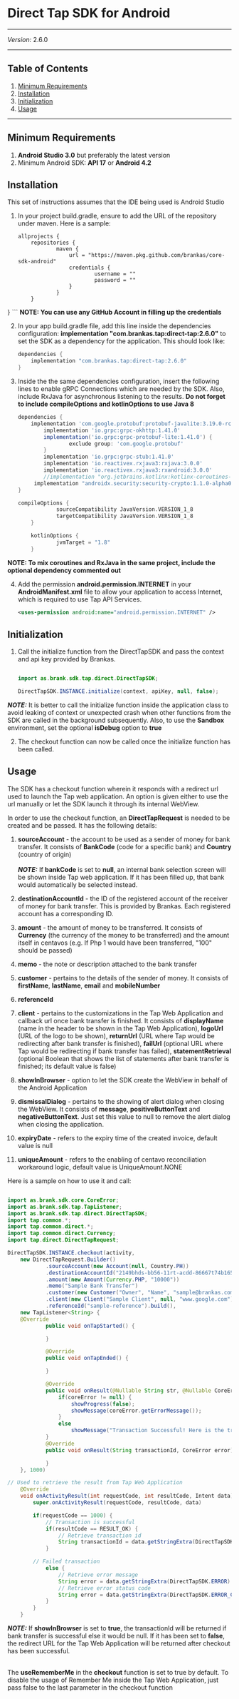# Direct Tap SDK for Android
***
*Version:* 2.6.0
***


## Table of Contents

  1. [Minimum Requirements](#requirements)
  2. [Installation](#installation)
  3. [Initialization](#initialization)
  4. [Usage](#usage)

***

## Minimum Requirements

1. **Android Studio 3.0** but preferably the latest version
2. Minimum Android SDK: **API 17** or **Android 4.2**

## Installation

This set of instructions assumes that the IDE being used is Android Studio

1. In your project build.gradle, ensure to add the URL of the repository under maven. Here is a sample:
	```
	allprojects {
    	repositories {
        		maven {
            		url = "https://maven.pkg.github.com/brankas/core-sdk-android"
            		credentials {
                			username = ""
                			password = ""
            		}
        		}
    	}
}
	```
**NOTE: You can use any GitHub Account in filling up the credentials**

2. In your app build.gradle file, add this line inside the dependencies configuration: **implementation "com.brankas.tap:direct-tap:2.6.0"** to set the SDK as a dependency for the application. This should look like:

	```gradle
	dependencies {
    	implementation "com.brankas.tap:direct-tap:2.6.0"
	}

3. Inside the the same dependencies configuration, insert the following lines to enable gRPC Connections which are needed by the SDK. Also, include RxJava for asynchronous listening to the results. **Do not forget to include compileOptions and kotlinOptions to use Java 8**

	```gradle
	dependencies {
 		implementation 'com.google.protobuf:protobuf-javalite:3.19.0-rc-1'
    		implementation 'io.grpc:grpc-okhttp:1.41.0'
    		implementation('io.grpc:grpc-protobuf-lite:1.41.0') {
        			exclude group: 'com.google.protobuf'
    		}
    		implementation 'io.grpc:grpc-stub:1.41.0'
			implementation 'io.reactivex.rxjava3:rxjava:3.0.0'
    		implementation 'io.reactivex.rxjava3:rxandroid:3.0.0'
			//implementation "org.jetbrains.kotlinx:kotlinx-coroutines-rx2:$kotlin_coroutines_version"
         implementation "androidx.security:security-crypto:1.1.0-alpha03"
	}

	compileOptions {
        		sourceCompatibility JavaVersion.VERSION_1_8
        		targetCompatibility JavaVersion.VERSION_1_8
    	}

    	kotlinOptions {
        		jvmTarget = "1.8"
    	}
	```
**NOTE: To mix coroutines and RxJava in the same project, include the optional dependency commented out**


4. Add the permission **android.permission.INTERNET** in your **AndroidManifest.xml** file to allow your application to access Internet, which is required to use Tap API Services.

    ```xml
    <uses-permission android:name="android.permission.INTERNET" />
    ```
    
## Initialization

1. Call the initialize function from the DirectTapSDK and pass the context and api key provided by Brankas.

	```java

	import as.brank.sdk.tap.direct.DirectTapSDK;

	DirectTapSDK.INSTANCE.initialize(context, apiKey, null, false);

	```

***NOTE:*** It is better to call the initialize function inside the application class to avoid leaking of context or unexpected crash when other functions from the SDK are called in the background subsequently. Also, to use the **Sandbox** environment, set the optional **isDebug** option to **true**

2. The checkout function can now be called once the initialize function has been called.

## Usage

The SDK has a checkout function wherein it responds with a redirect url used to launch the Tap web application. An option is given either to use the url manually or let the SDK launch it through its internal WebView.

In order to use the checkout function, an **DirectTapRequest** is needed to be created and be passed. It has the following details:

1. **sourceAccount** - the account to be used as a sender of money for bank transfer. It consists of **BankCode** (code for a specific bank) and **Country** (country of origin)
<br/><br/>***NOTE:*** If **bankCode** is set to **null**, an internal bank selection screen will be shown inside Tap web application. If it has been filled up, that bank would automatically be selected instead.

2. **destinationAccountId** - the ID of the registered account of the receiver of money for bank transfer. This is provided by Brankas. Each registered account has a corresponding ID.

3. **amount** - the amount of money to be transferred. It consists of **Currency** (the currency of the money to be transferred) and the amount itself in centavos (e.g. If Php 1 would have been transferred, "100" should be passed)

4. **memo** - the note or description attached to the bank transfer

5. **customer** - pertains to the details of the sender of money. It consists of **firstName**, **lastName**, **email** and **mobileNumber**

6. **referenceId**

7. **client** - pertains to the customizations in the Tap Web Application and callback url once bank transfer is finished. It consists of **displayName** (name in the header to be shown in the Tap Web Application), **logoUrl** (URL of the logo to be shown), **returnUrl** (URL where Tap would be redirecting after bank transfer is finished), **failUrl** (optional URL where Tap would be redirecting if bank transfer has failed), **statementRetrieval** (optional Boolean that shows the list of statements after bank transfer is finished; its default value is false)

8. **showInBrowser** - option to let the SDK create the WebView in behalf of the Android Application

9. **dismissalDialog** - pertains to the showing of alert dialog when closing the WebView. It consists of **message**, **positiveButtonText** and **negativeButtonText**. Just set this value to null to remove the alert dialog when closing the application.

10. **expiryDate** -  refers to the expiry time of the created invoice, default value is null

11. **uniqueAmount** -  refers to the enabling of centavo reconciliation workaround logic, default value is UniqueAmount.NONE

Here is a sample on how to use it and call:

```java

import as.brank.sdk.core.CoreError;
import as.brank.sdk.tap.TapListener;
import as.brank.sdk.tap.direct.DirectTapSDK;
import tap.common.*;
import tap.common.direct.*;
import tap.common.direct.Currency;
import tap.direct.DirectTapRequest;

DirectTapSDK.INSTANCE.checkout(activity, 
	new DirectTapRequest.Builder()
        	.sourceAccount(new Account(null, Country.PH))
        	.destinationAccountId("2149bhds-bb56-11rt-acdd-86667t74b165")
        	.amount(new Amount(Currency.PHP, "10000"))
        	.memo("Sample Bank Transfer")
        	.customer(new Customer("Owner", "Name", "sample@brankas.com", "63"))
        	.client(new Client("Sample Client", null, "www.google.com"))
        	.referenceId("sample-reference").build(),
	new TapListener<String> {
	@Override
            public void onTapStarted() {

            }

            @Override
            public void onTapEnded() {

            }

            @Override
            public void onResult(@Nullable String str, @Nullable CoreError coreError) {
                if(coreError != null) {
                    showProgress(false);
                    showMessage(coreError.getErrorMessage());
                }
                else
                    showMessage("Transaction Successful! Here is the transaction id: "+str);
            }
        	@Override
        	public void onResult(String transactionId, CoreError error) {

        	}
	}, 1000)

// Used to retrieve the result from Tap Web Application
	@Override
	void onActivityResult(int requestCode, int resultCode, Intent data) {
        super.onActivityResult(requestCode, resultCode, data)

        if(requestCode == 1000) {
        	// Transaction is successful
            if(resultCode == RESULT_OK) {
            	// Retrieve transaction id
                String transactionId = data.getStringExtra(DirectTapSDK.TRANSACTION_ID)
            }

		// Failed transaction
            else {
            	// Retrieve error message
                String error = data.getStringExtra(DirectTapSDK.ERROR)
                // Retrieve error status code
                String error = data.getStringExtra(DirectTapSDK.ERROR_CODE)
            }
        }
    }
```

***NOTE:*** If **showInBrowser** is set to **true**, the transactionId will be returned if bank transfer is successful else it would be null. If it has been set to **false**, the redirect URL for the Tap Web Application will be returned after checkout has been successful.<br/><br/>

The **useRememberMe** in the **checkout** function is set to true by default. To disable the usage of Remember Me inside the Tap Web Application, just pass false to the last parameter in the checkout function





